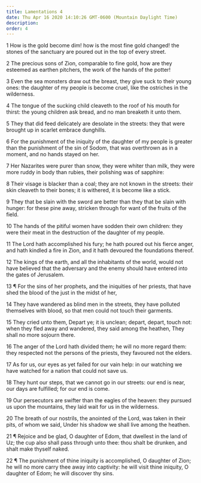 ```yaml
---
title: Lamentations 4
date: Thu Apr 16 2020 14:10:26 GMT-0600 (Mountain Daylight Time)
description: 
order: 4
---
```


<p>
  1 How is the gold become dim! how is the most fine gold changed! the stones of
  the sanctuary are poured out in the top of every street.
</p>
<p>
  2 The precious sons of Zion, comparable to fine gold, how are they esteemed as
  earthen pitchers, the work of the hands of the potter!
</p>
<p>
  3 Even the sea monsters draw out the breast, they give suck to their young
  ones: the daughter of my people is become cruel, like the ostriches in the
  wilderness.
</p>
<p>
  4 The tongue of the sucking child cleaveth to the roof of his mouth for
  thirst: the young children ask bread, and no man breaketh it unto them.
</p>
<p>
  5 They that did feed delicately are desolate in the streets: they that were
  brought up in scarlet embrace dunghills.
</p>
<p>
  6 For the punishment of the iniquity of the daughter of my people is greater
  than the punishment of the sin of Sodom, that was overthrown as in a moment,
  and no hands stayed on her.
</p>
<p>
  7 Her Nazarites were purer than snow, they were whiter than milk, they were
  more ruddy in body than rubies, their polishing was of sapphire:
</p>
<p>
  8 Their visage is blacker than a coal; they are not known in the streets:
  their skin cleaveth to their bones; it is withered, it is become like a stick.
</p>
<p>
  9 They that be slain with the sword are better than they that be slain with
  hunger: for these pine away, stricken through for want of the fruits of the
  field.
</p>
<p>
  10 The hands of the pitiful women have sodden their own children: they were
  their meat in the destruction of the daughter of my people.
</p>
<p>
  11 The Lord hath accomplished his fury; he hath poured out his fierce anger,
  and hath kindled a fire in Zion, and it hath devoured the foundations thereof.
</p>
<p>
  12 The kings of the earth, and all the inhabitants of the world, would not
  have believed that the adversary and the enemy should have entered into the
  gates of Jerusalem.
</p>
<p>
  13 &#xB6; For the sins of her prophets, and the iniquities of her priests,
  that have shed the blood of the just in the midst of her,
</p>
<p>
  14 They have wandered as blind men in the streets, they have polluted
  themselves with blood, so that men could not touch their garments.
</p>
<p>
  15 They cried unto them, Depart ye; it is unclean; depart, depart, touch not:
  when they fled away and wandered, they said among the heathen, They shall no
  more sojourn there.
</p>
<p>
  16 The anger of the Lord hath divided them; he will no more regard them: they
  respected not the persons of the priests, they favoured not the elders.
</p>
<p>
  17 As for us, our eyes as yet failed for our vain help: in our watching we
  have watched for a nation that could not save us.
</p>
<span></span>
<p>
  18 They hunt our steps, that we cannot go in our streets: our end is near, our
  days are fulfilled; for our end is come.
</p>
<p>
  19 Our persecutors are swifter than the eagles of the heaven: they pursued us
  upon the mountains, they laid wait for us in the wilderness.
</p>
<p>
  20 The breath of our nostrils, the anointed of the Lord, was taken in their
  pits, of whom we said, Under his shadow we shall live among the heathen.
</p>
<p>
  21 &#xB6; Rejoice and be glad, O daughter of Edom, that dwellest in the land
  of Uz; the cup also shall pass through unto thee: thou shalt be drunken, and
  shalt make thyself naked.
</p>
<p>
  22 &#xB6; The punishment of thine iniquity is accomplished, O daughter of
  Zion; he will no more carry thee away into captivity: he will visit thine
  iniquity, O daughter of Edom; he will discover thy sins.
</p>
